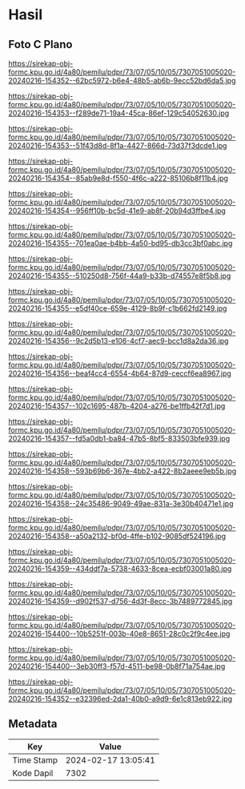 # Hasil

## Foto C Plano

https://sirekap-obj-formc.kpu.go.id/4a80/pemilu/pdpr/73/07/05/10/05/7307051005020-20240216-154352--62bc5972-b6e4-48b5-ab6b-9ecc52bd6da5.jpg

https://sirekap-obj-formc.kpu.go.id/4a80/pemilu/pdpr/73/07/05/10/05/7307051005020-20240216-154353--f289de71-19a4-45ca-86ef-129c54052630.jpg

https://sirekap-obj-formc.kpu.go.id/4a80/pemilu/pdpr/73/07/05/10/05/7307051005020-20240216-154353--51f43d8d-8f1a-4427-866d-73d37f3dcde1.jpg

https://sirekap-obj-formc.kpu.go.id/4a80/pemilu/pdpr/73/07/05/10/05/7307051005020-20240216-154354--85ab9e8d-f550-4f6c-a222-85106b8f11b4.jpg

https://sirekap-obj-formc.kpu.go.id/4a80/pemilu/pdpr/73/07/05/10/05/7307051005020-20240216-154354--956ff10b-bc5d-41e9-ab8f-20b94d3ffbe4.jpg

https://sirekap-obj-formc.kpu.go.id/4a80/pemilu/pdpr/73/07/05/10/05/7307051005020-20240216-154355--701ea0ae-b4bb-4a50-bd95-db3cc3bf0abc.jpg

https://sirekap-obj-formc.kpu.go.id/4a80/pemilu/pdpr/73/07/05/10/05/7307051005020-20240216-154355--510250d8-756f-44a9-b33b-d74557e8f5b8.jpg

https://sirekap-obj-formc.kpu.go.id/4a80/pemilu/pdpr/73/07/05/10/05/7307051005020-20240216-154355--e5df40ce-659e-4129-8b9f-c1b662fd2149.jpg

https://sirekap-obj-formc.kpu.go.id/4a80/pemilu/pdpr/73/07/05/10/05/7307051005020-20240216-154356--9c2d5b13-e106-4cf7-aec9-bcc1d8a2da36.jpg

https://sirekap-obj-formc.kpu.go.id/4a80/pemilu/pdpr/73/07/05/10/05/7307051005020-20240216-154356--beaf4cc4-6554-4b64-87d9-ceccf6ea8967.jpg

https://sirekap-obj-formc.kpu.go.id/4a80/pemilu/pdpr/73/07/05/10/05/7307051005020-20240216-154357--102c1695-487b-4204-a276-be1ffb42f7d1.jpg

https://sirekap-obj-formc.kpu.go.id/4a80/pemilu/pdpr/73/07/05/10/05/7307051005020-20240216-154357--fd5a0db1-ba84-47b5-8bf5-833503bfe939.jpg

https://sirekap-obj-formc.kpu.go.id/4a80/pemilu/pdpr/73/07/05/10/05/7307051005020-20240216-154358--593b69b6-367e-4bb2-a422-8b2aeee9eb5b.jpg

https://sirekap-obj-formc.kpu.go.id/4a80/pemilu/pdpr/73/07/05/10/05/7307051005020-20240216-154358--24c35486-9049-49ae-831a-3e30b40471e1.jpg

https://sirekap-obj-formc.kpu.go.id/4a80/pemilu/pdpr/73/07/05/10/05/7307051005020-20240216-154358--a50a2132-bf0d-4ffe-b102-9085df524196.jpg

https://sirekap-obj-formc.kpu.go.id/4a80/pemilu/pdpr/73/07/05/10/05/7307051005020-20240216-154359--434ddf7a-5738-4633-8cea-ecbf03001a80.jpg

https://sirekap-obj-formc.kpu.go.id/4a80/pemilu/pdpr/73/07/05/10/05/7307051005020-20240216-154359--d902f537-d756-4d3f-8ecc-3b7489772845.jpg

https://sirekap-obj-formc.kpu.go.id/4a80/pemilu/pdpr/73/07/05/10/05/7307051005020-20240216-154400--10b5251f-003b-40e8-8651-28c0c2f9c4ee.jpg

https://sirekap-obj-formc.kpu.go.id/4a80/pemilu/pdpr/73/07/05/10/05/7307051005020-20240216-154400--3eb30ff3-f57d-4511-be98-0b8f71a754ae.jpg

https://sirekap-obj-formc.kpu.go.id/4a80/pemilu/pdpr/73/07/05/10/05/7307051005020-20240216-154352--e32396ed-2da1-40b0-a9d9-6e1c813eb922.jpg


## Metadata

| Key        | Value               |
| ---------- | ------------------- |
| Time Stamp | 2024-02-17 13:05:41 |
| Kode Dapil | 7302                |



